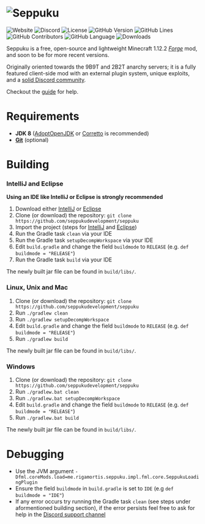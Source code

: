 # ![Seppuku](res/seppuku_full.png)

![Website](https://img.shields.io/website?down_color=lightgrey&down_message=offline&up_color=darkgreen&up_message=online&url=https%3A%2F%2Fseppuku.pw%2F)
![Discord](https://img.shields.io/discord/579516739092480000?color=lightblue)
![License](https://img.shields.io/github/license/seppukudevelopment/seppuku)
![GitHub Version](https://img.shields.io/github/v/release/seppukudevelopment/seppuku)
![GitHub Lines](https://img.shields.io/tokei/lines/github/seppukudevelopment/seppuku)
![GitHub Contributors](https://img.shields.io/github/contributors/seppukudevelopment/seppuku?color=lightgrey)
![GitHub Language](https://img.shields.io/github/languages/top/seppukudevelopment/seppuku?color=9900ee)
![Downloads](https://img.shields.io/github/downloads/seppukudevelopment/seppuku/total?color=9900ee)

Seppuku is a free, open-source and lightweight Minecraft 1.12.2 [_Forge_](https://files.minecraftforge.net/) mod, and soon to be for more recent versions.

Originally oriented towards the 9B9T and 2B2T anarchy servers; it is a fully featured client-side mod with an external plugin system, unique exploits, and a [solid Discord community](https://discord.gg/UzWBZPe).

Checkout the [guide](https://seppuku.pw/guide.html) for help.

# Requirements
- **JDK 8** ([AdoptOpenJDK](https://adoptopenjdk.net/) or [Corretto](https://aws.amazon.com/corretto/) is recommended)
- **[Git](https://git-scm.com)** (optional)

# Building

### IntelliJ and Eclipse
**Using an IDE like IntelliJ or Eclipse is strongly recommended**
1. Download either [IntelliJ](https://www.jetbrains.com/idea/) or [Eclipse](https://www.eclipse.org/)
2. Clone (or download) the repository: `git clone https://github.com/seppukudevelopment/seppuku`
3. Import the project (steps for [IntelliJ](https://www.jetbrains.com/help/idea/gradle.html#gradle_import_project_start) and [Eclipse](https://stackoverflow.com/questions/10722773/import-existing-gradle-git-project-into-eclipse))
4. Run the Gradle task `clean` via your IDE
5. Run the Gradle task `setupDecompWorkspace` via your IDE
6. Edit `build.gradle` and change the field `buildmode` to `RELEASE` (e.g. `def buildmode = "RELEASE"`)
7. Run the Gradle task `build` via your IDE

The newly built jar file can be found in `build/libs/`.

### Linux, Unix and Mac
1. Clone (or download) the repository: `git clone https://github.com/seppukudevelopment/seppuku`
2. Run `./gradlew clean`
3. Run `./gradlew setupDecompWorkspace`
4. Edit `build.gradle` and change the field `buildmode` to `RELEASE` (e.g. `def buildmode = "RELEASE"`)
5. Run `./gradlew build`

The newly built jar file can be found in `build/libs/`.

### Windows
1. Clone (or download) the repository: `git clone https://github.com/seppukudevelopment/seppuku`
2. Run `./gradlew.bat clean`
3. Run `./gradlew.bat setupDecompWorkspace`
4. Edit `build.gradle` and change the field `buildmode` to `RELEASE` (e.g. `def buildmode = "RELEASE"`)
5. Run `./gradlew.bat build`

The newly built jar file can be found in `build/libs/`.

# Debugging
- Use the JVM argument `-Dfml.coreMods.load=me.rigamortis.seppuku.impl.fml.core.SeppukuLoadingPlugin`
- Ensure the field `buildmode` in `build.gradle` is set to `IDE` (e.g `def buildmode = "IDE"`)
- If any error occurs try running the Gradle task `clean` (see steps under aformentioned building section), if the error persists feel free to ask for help in the [Discord support channel](https://discord.gg/tTu72JEQUm)